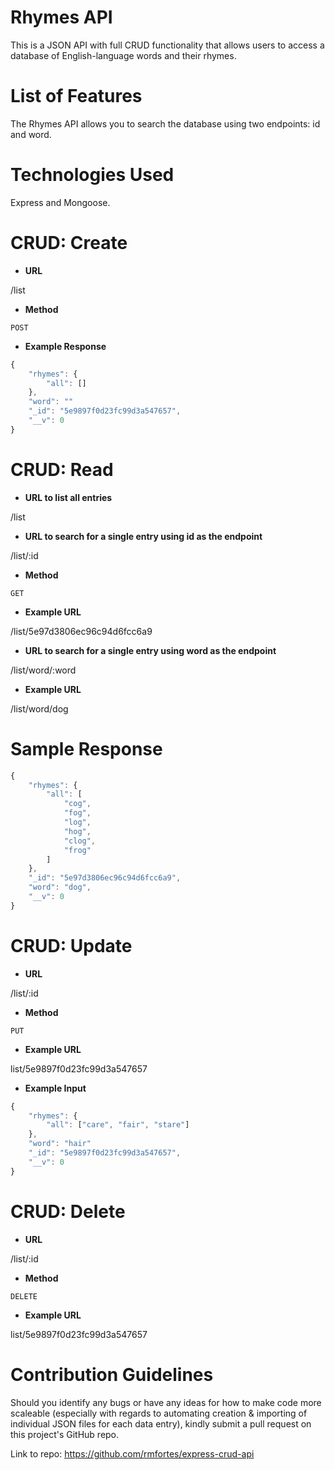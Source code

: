 # Rhymes API

This is a JSON API with full CRUD functionality that allows users to access a database of English-language words and their rhymes. 

# List of Features 

The Rhymes API allows you to search the database using two endpoints: id and word. 

# Technologies Used 

Express and Mongoose. 

# CRUD: Create 

* **URL**

/list

* **Method**

`POST`

* **Example Response**

```javascript
{
    "rhymes": {
        "all": []
    },
    "word": ""
    "_id": "5e9897f0d23fc99d3a547657",
    "__v": 0
}
```

# CRUD: Read

* **URL to list all entries**

/list

* **URL to search for a single entry using id as the endpoint**

/list/:id

* **Method**

`GET`

* **Example URL**

/list/5e97d3806ec96c94d6fcc6a9

* **URL to search for a single entry using word as the endpoint**

/list/word/:word

* **Example URL**

/list/word/dog

# Sample Response 

```javascript
{
    "rhymes": {
        "all": [
            "cog",
            "fog",
            "log",
            "hog",
            "clog",
            "frog"
        ]
    },
    "_id": "5e97d3806ec96c94d6fcc6a9",
    "word": "dog",
    "__v": 0
}
```


# CRUD: Update

* **URL**

/list/:id 

* **Method**

`PUT`

* **Example URL**

list/5e9897f0d23fc99d3a547657

* **Example Input**

```javascript
{
    "rhymes": {
        "all": ["care", "fair", "stare"]
    },
    "word": "hair"
    "_id": "5e9897f0d23fc99d3a547657",
    "__v": 0
}
```

# CRUD: Delete

* **URL**

/list/:id

* **Method** 

`DELETE`

* **Example URL**

list/5e9897f0d23fc99d3a547657

# Contribution Guidelines 

Should you identify any bugs or have any ideas for how to make code more scaleable (especially with regards to automating creation & importing of individual JSON files for each data entry), kindly submit a pull request on this project's GitHub repo. 

Link to repo: https://github.com/rmfortes/express-crud-api